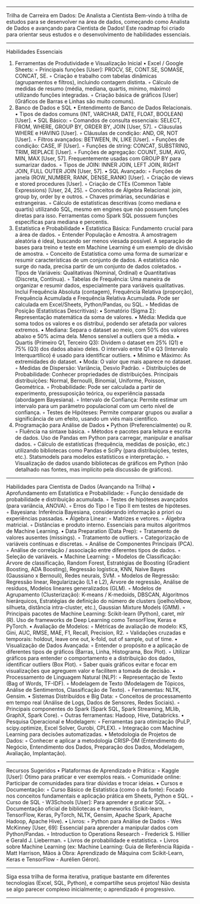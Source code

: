 --------------------------------------------------------------------------------
Trilha de Carreira em Dados: De Analista a Cientista
Bem-vindo à trilha de estudos para se desenvolver na área de dados, começando como Analista de Dados e avançando para Cientista de Dados! Este roadmap foi criado para orientar seus estudos e o desenvolvimento de habilidades essenciais.

--------------------------------------------------------------------------------
Habilidades Essenciais
1. Ferramentas de Produtividade e Visualização Inicial
•
Excel / Google Sheets:
◦
Principais funções [User]: PROCV, SE, CONT.SE, SOMASE, CONCAT, SE.
◦
Criação e trabalho com tabelas dinâmicas (agrupamentos e filtros), incluindo contagem distinta.
◦
Cálculo de medidas de resumo (média, mediana, quartis, mínimo, máximo) utilizando funções integradas.
◦
Criação básica de gráficos [User] (Gráficos de Barras e Linhas são muito comuns).
2. Banco de Dados e SQL
•
Entendimento de Banco de Dados Relacionais.
•
Tipos de dados comuns (INT, VARCHAR, DATE, FLOAT, BOOLEAN) [User].
•
SQL Básico:
◦
Comandos de consulta essenciais: SELECT, FROM, WHERE, GROUP BY, ORDER BY, JOIN [User, 57].
◦
Cláusulas WHERE e HAVING [User].
◦
Cláusulas de condição: AND, OR, NOT [User].
◦
Filtros avançados: BETWEEN, IN, LIKE [User].
◦
Funções de condição: CASE, IF [User].
◦
Funções de string: CONCAT, SUBSTRING, TRIM, REPLACE [User].
◦
Funções de agregação: COUNT, SUM, AVG, MIN, MAX [User, 57]. Frequentemente usadas com GROUP BY para sumarizar dados.
◦
Tipos de JOIN: INNER JOIN, LEFT JOIN, RIGHT JOIN, FULL OUTER JOIN [User, 57].
•
SQL Avançado:
◦
Funções de janela (ROW_NUMBER, RANK, DENSE_RANK) [User].
◦
Criação de views e stored procedures [User].
◦
Criação de CTEs (Common Table Expressions) [User, 24, 25].
◦
Conceitos de Álgebra Relacional: join, group by, order by e outros.
◦
Chaves primárias, secundárias e estrangeiras.
◦
Cálculo de estatísticas descritivas (como mediana e quartis) utilizando SQL, mesmo em engines que não possuem funções diretas para isso. Ferramentas como Spark SQL possuem funções específicas para mediana e percentis.
3. Estatística e Probabilidade
•
Estatística Básica: Fundamento crucial para a área de dados.
◦
Entender População e Amostra. A amostragem aleatória é ideal, buscando ser menos viesada possível. A separação de bases para treino e teste em Machine Learning é um exemplo de divisão de amostra.
◦
Conceito de Estatística como uma forma de sumarizar e resumir características de um conjunto de dados. A estatística não surge do nada, precisa partir de um conjunto de dados coletados.
◦
Tipos de Variáveis: Qualitativas (Nominal, Ordinal) e Quantitativas (Discreta, Contínua).
◦
Tabelas de Frequência: Uma maneira de organizar e resumir dados, especialmente para variáveis qualitativas. Inclui Frequência Absoluta (contagem), Frequência Relativa (proporção), Frequência Acumulada e Frequência Relativa Acumulada. Pode ser calculada em Excel/Sheets, Python/Pandas, ou SQL.
◦
Medidas de Posição (Estatísticas Descritivas):
▪
Somatório (Sigma Σ): Representação matemática da soma de valores.
▪
Média: Medida que soma todos os valores e os distribui, podendo ser afetada por valores extremos.
▪
Mediana: Separa o dataset ao meio, com 50% dos valores abaixo e 50% acima dela. Menos sensível a outliers que a média.
▪
Quartis (Primeiro Q1, Terceiro Q3): Dividem o dataset em 25% (Q1) e 75% (Q3) dos dados abaixo deles. O intervalo entre Q1 e Q3 (Intervalo Interquartílico) é usado para identificar outliers.
▪
Mínimo e Máximo: As extremidades do dataset.
▪
Moda: O valor que mais aparece no dataset.
◦
Medidas de Dispersão: Variância, Desvio Padrão.
◦
Distribuições de Probabilidade: Conhecer propriedades de distribuições. Principais distribuições: Normal, Bernoulli, Binomial, Uniforme, Poisson, Geométrica.
◦
Probabilidade: Pode ser calculada a partir de experimento, pressuposição teórica, ou experiência passada (abordagem Bayesiana).
◦
Intervalo de Confiança: Permite estimar um intervalo para um parâmetro populacional com um certo nível de confiança.
◦
Testes de Hipóteses: Permite comparar grupos ou avaliar a significância de um efeito, usando um viés mais científico.
4. Programação para Análise de Dados
•
Python (Preferencialmente) ou R.
◦
Fluência na sintaxe básica.
◦
Métodos e pacotes para leitura e escrita de dados. Uso de Pandas em Python para carregar, manipular e analisar dados.
◦
Cálculo de estatísticas (frequência, medidas de posição, etc.) utilizando bibliotecas como Pandas e SciPy (para distribuições, testes, etc.). Statsmodels para modelos estatísticos e interpretação.
◦
Visualização de dados usando bibliotecas de gráficos em Python (não detalhado nas fontes, mas implícito pela discussão de gráficos).

--------------------------------------------------------------------------------
Habilidades para Cientista de Dados (Avançando na Trilha)
•
Aprofundamento em Estatística e Probabilidade:
◦
Função densidade de probabilidade e distribuição acumulada.
◦
Testes de hipóteses avançados (para variância, ANOVA).
◦
Erros do Tipo I e Tipo II em testes de hipóteses.
◦
Bayesiana: Inferência Bayesiana, considerando informação a priori ou experiências passadas.
•
Álgebra Linear:
◦
Matrizes e vetores.
◦
Álgebra matricial.
◦
Distâncias e produto interno. Essenciais para muitos algoritmos de Machine Learning.
•
Data Preparation (Data Prep):
◦
Tratamento de valores ausentes (missings).
◦
Tratamento de outliers.
◦
Categorização de variáveis contínuas e discretas.
◦
Análise de Componentes Principais (PCA).
◦
Análise de correlação / associação entre diferentes tipos de dados.
◦
Seleção de variáveis.
•
Machine Learning:
◦
Modelos de Classificação: Árvore de classificação, Random Forest, Estratégias de Boosting (Gradient Boosting, ADA Boosting), Regressão logística, KNN, Naive Bayes (Gaussiano x Bernouli), Redes neurais, SVM.
◦
Modelos de Regressão: Regressão linear, Regularização (L1 e L2), Árvore de regressão, Análise de resíduos, Modelos lineares generalizados (GLM).
◦
Modelos de Agrupamento (Clusterização): K-means / K-medoids, DBSCAN, Algoritmos hierárquicos, Estratégias de definição do número de clusters (joelho/elbow, silhueta, distância intra-cluster, etc.), Gaussian Mixture Models (GMM).
◦
Principais pacotes de Machine Learning: Scikit-learn (Python), caret, mlr (R). Uso de frameworks de Deep Learning como TensorFlow, Keras e PyTorch.
•
Avaliação de Modelos:
◦
Métricas de avaliação de modelo: KS, Gini, AUC, RMSE, MAE, F1, Recall, Precision, R2.
◦
Validações cruzadas e temporais: holdout, leave one out, k-fold, out of sample, out of time.
•
Visualização de Dados Avançada:
◦
Entender o propósito e a aplicação de diferentes tipos de gráficos (Barras, Linha, Histograma, Box Plot).
◦
Utilizar gráficos para entender o comportamento e a distribuição dos dados, identificar outliers (Box Plot).
◦
Saber quais gráficos evitar e focar em visualizações que agreguem valor e facilitem a tomada de decisão.
•
Processamento de Linguagem Natural (NLP):
◦
Representação de Texto (Bag of Words, TF-IDF).
◦
Modelagem de Texto (Modelagem de Tópicos, Análise de Sentimentos, Classificação de Texto).
◦
Ferramentas: NLTK, Gensim.
•
Sistemas Distribuídos e Big Data:
◦
Conceitos de processamento em tempo real (Análise de Logs, Dados de Sensores, Redes Sociais).
◦
Principais componentes do Spark (Spark SQL, Spark Streaming, MLlib, GraphX, Spark Core).
◦
Outras ferramentas: Hadoop, Hive, Databricks.
•
Pesquisa Operacional e Modelagem:
◦
Ferramentas para otimização (PuLP, scipy.optimize, Excel Solver, Gurobi, CPLEX).
◦
Integração com Machine Learning para decisões automatizadas.
•
Metodologia de Projetos de Dados:
◦
Conhecer e aplicar a metodologia CRISP-DM (Entendimento do Negócio, Entendimento dos Dados, Preparação dos Dados, Modelagem, Avaliação, Implantação).

--------------------------------------------------------------------------------
Recursos Sugeridos
•
Plataformas de Aprendizado e Prática:
◦
Kaggle [User]: Ótimo para praticar e ver exemplos reais.
◦
Comunidade online: Participar de comunidades para tirar dúvidas e trocar ideias.
•
Cursos e Documentação:
◦
Curso Básico de Estatística (como o da fonte): Focado nos conceitos fundamentais e aplicação prática em Sheets, Python e SQL.
◦
Curso de SQL - W3Schools [User]: Para aprender e praticar SQL.
◦
Documentação oficial de bibliotecas e frameworks (Scikit-learn, TensorFlow, Keras, PyTorch, NLTK, Gensim, Apache Spark, Apache Hadoop, Apache Hive).
•
Livros:
◦
Python para Análise de Dados - Wes McKinney [User, 69]: Essencial para aprender a manipular dados com Python/Pandas.
◦
Introduction to Operations Research - Frederick S. Hillier e Gerald J. Lieberman.
◦
Livros de probabilidade e estatística.
◦
Livros sobre Machine Learning (ex: Machine Learning: Guia de Referência Rápida - Matt Harrison, Mãos à Obra: Aprendizado de Máquina com Scikit-Learn, Keras e TensorFlow - Aurélien Géron).

--------------------------------------------------------------------------------
Siga essa trilha de forma iterativa, pratique bastante em diferentes tecnologias (Excel, SQL, Python), e compartilhe seus projetos! Não desista se algo parecer complexo inicialmente; o aprendizado é progressivo.

--------------------------------------------------------------------------------